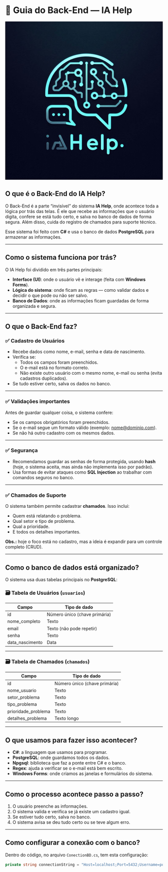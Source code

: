 # 📄 Guia do Back-End — IA Help

![Logo do IA Help](https://github.com/rafaeldevelloper/Pim-IaHelp/blob/master/UI/Resources/Logo-Pim-IaHelp.jpg)

## O que é o Back-End do IA Help?

O Back-End é a parte “invisível” do sistema **IA Help**, onde acontece toda a lógica por trás das telas. É ele que recebe as informações que o usuário digita, confere se está tudo certo, e salva no banco de dados de forma segura. Além disso, cuida do registro de chamados para suporte técnico.

Esse sistema foi feito com **C#** e usa o banco de dados **PostgreSQL** para armazenar as informações.

---

## Como o sistema funciona por trás?

O IA Help foi dividido em três partes principais:

- **Interface (UI)**: onde o usuário vê e interage (feita com **Windows Forms**).
- **Lógica do sistema**: onde ficam as regras — como validar dados e decidir o que pode ou não ser salvo.
- **Banco de Dados**: onde as informações ficam guardadas de forma organizada e segura.

---

## O que o Back-End faz?

### ✅ Cadastro de Usuários

- Recebe dados como nome, e-mail, senha e data de nascimento.
- Verifica se:
  - Todos os campos foram preenchidos.
  - O e-mail está no formato correto.
  - Não existe outro usuário com o mesmo nome, e-mail ou senha (evita cadastros duplicados).
- Se tudo estiver certo, salva os dados no banco.

---

### ✅ Validações importantes

Antes de guardar qualquer coisa, o sistema confere:

- Se os campos obrigatórios foram preenchidos.
- Se o e-mail segue um formato válido (exemplo: nome@dominio.com).
- Se não há outro cadastro com os mesmos dados.

---

### ✅ Segurança

- Recomendamos guardar as senhas de forma protegida, usando **hash** (hoje, o sistema aceita, mas ainda não implementa isso por padrão).
- Usa formas de evitar ataques como **SQL Injection** ao trabalhar com comandos seguros no banco.

---

### ✅ Chamados de Suporte

O sistema também permite cadastrar **chamados**. Isso inclui:

- Quem está relatando o problema.
- Qual setor e tipo de problema.
- Qual a prioridade.
- E todos os detalhes importantes.

**Obs.:** hoje o foco está no cadastro, mas a ideia é expandir para um controle completo (CRUD).

---

## Como o banco de dados está organizado?

O sistema usa duas tabelas principais no **PostgreSQL**:

### 🗃️ Tabela de Usuários (`usuarios`)

| Campo             | Tipo de dado |
| ----------------- | ------------ |
| id                | Número único (chave primária) |
| nome_completo     | Texto |
| email             | Texto (não pode repetir) |
| senha             | Texto |
| data_nascimento   | Data |

---

### 🗃️ Tabela de Chamados (`chamados`)

| Campo               | Tipo de dado |
| ------------------- | ------------ |
| id                  | Número único (chave primária) |
| nome_usuario        | Texto |
| setor_problema      | Texto |
| tipo_problema       | Texto |
| prioridade_problema | Texto |
| detalhes_problema   | Texto longo |

---

## O que usamos para fazer isso acontecer?

- **C#**: a linguagem que usamos para programar.
- **PostgreSQL**: onde guardamos todos os dados.
- **Npgsql**: biblioteca que faz a ponte entre C# e o banco.
- **Regex**: ajuda a verificar se o e-mail está bem escrito.
- **Windows Forms**: onde criamos as janelas e formulários do sistema.

---

## Como o processo acontece passo a passo?

1. O usuário preenche as informações.
2. O sistema valida e verifica se já existe um cadastro igual.
3. Se estiver tudo certo, salva no banco.
4. O sistema avisa se deu tudo certo ou se teve algum erro.

---

## Como configurar a conexão com o banco?

Dentro do código, no arquivo `ConectionBD.cs`, tem esta configuração:

```csharp
private string connectionString = "Host=localhost;Port=5432;Username=postgres;Password=sua-senha;Database=bd-iahelp";
